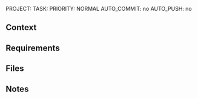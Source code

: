 PROJECT: 
TASK: 
PRIORITY: NORMAL
AUTO_COMMIT: no
AUTO_PUSH: no

## Context


## Requirements


## Files


## Notes

